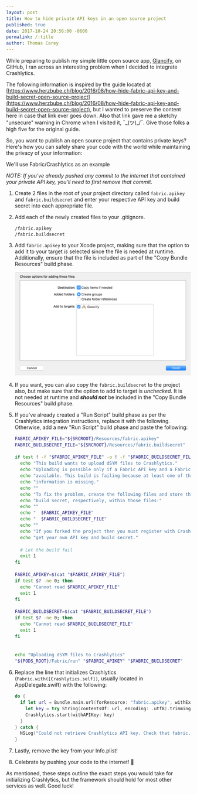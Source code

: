 ```yaml
---
layout: post
title: How to hide private API keys in an open source project
published: true
date: 2017-10-24 20:56:00 -0600
permalink: /:title
author: Thomas Carey
---
```


While preparing to publish my simple little open source app, [Glancify](https://github.com/suchtomwow/glancify), on GitHub, I ran across an interesting problem when I decided to integrate Crashlytics.

The following information is inspired by the guide located at [https://www.herzbube.ch/blog/2016/08/how-hide-fabric-api-key-and-build-secret-open-source-project](https://www.herzbube.ch/blog/2016/08/how-hide-fabric-api-key-and-build-secret-open-source-project), but I wanted to preserve the content here in case that link ever goes down. Also that link gave me a sketchy "unsecure" warning in Chrome when I visited it, ¯\_(ツ)_/¯. Give those folks a high five for the original guide.

So, you want to publish an open source project that contains private keys? Here's how you can safely share your code with the world while maintaining the privacy of your information:

We'll use Fabric/Crashlytics as an example 

_NOTE: If you've already pushed any commit to the internet that contained your private API key, you'll need to first remove that commit._

1. Create 2 files in the root of your project directory called `fabric.apikey` and `fabric.buildsecret` and enter your respective API key and build secret into each appropriate file.
2. Add each of the newly created files to your .gitignore. 
    
    ```
    /fabric.apikey
    /fabric.buildsecret
    ```
3. Add `fabric.apikey` to your Xcode project, making sure that the option to add it to your target _is_ selected since the file is needed at runtime. Additionally, ensure that the file is included as part of the "Copy Bundle Resources" build phase.

    <img src="../resources/Screen Shot 2017-10-24 at 9.16.51 PM.png" alt="Screenshot of adding file to target" class="inline"/>

4. If you want, you can also copy the `fabric.buildsecret` to the project also, but make sure that the option to add to target is _unchecked_. It is not needed at runtime and _**should not**_ be included in the "Copy Bundle Resources" build phase.
5. If you've already created a "Run Script" build phase as per the Crashlytics integration instructions, replace it with the following. Otherwise, add a new "Run Script" build phase and paste the following:

    ``` bash
    FABRIC_APIKEY_FILE="${SRCROOT}/Resources/fabric.apikey"
    FABRIC_BUILDSECRET_FILE="${SRCROOT}/Resources/fabric.buildsecret"
    
    if test ! -f "$FABRIC_APIKEY_FILE" -o ! -f "$FABRIC_BUILDSECRET_FILE"; then
      echo "This build wants to upload dSYM files to Crashlytics."
      echo "Uploading is possible only if a Fabric API key and a Fabric build secret are"
      echo "available. This build is failing because at least one of these pieces of"
      echo "information is missing."
      echo ""
      echo "To fix the problem, create the following files and store the API key and"
      echo "build secret, respectively, within those files:"
      echo ""
      echo "  $FABRIC_APIKEY_FILE"
      echo "  $FABRIC_BUILDSECRET_FILE"
      echo ""
      echo "If you forked the project then you must register with Crashlytics and"
      echo "get your own API key and build secret."
    
      # Let the build fail
      exit 1
    fi
    
    FABRIC_APIKEY=$(cat "$FABRIC_APIKEY_FILE")
    if test $? -ne 0; then
      echo "Cannot read $FABRIC_APIKEY_FILE"
      exit 1
    fi
    
    FABRIC_BUILDSECRET=$(cat "$FABRIC_BUILDSECRET_FILE")
    if test $? -ne 0; then
      echo "Cannot read $FABRIC_BUILDSECRET_FILE"
      exit 1
    fi
    
        
    echo "Uploading dSYM files to Crashlytics"
    "${PODS_ROOT}/Fabric/run" "$FABRIC_APIKEY" "$FABRIC_BUILDSECRET"
    ```
    
6. Replace the line that initializes Crashlytics (`Fabric.with([Crashlytics.self])`, usually located in AppDelegate.swift) with the following:
        
    ``` swift
    do {
      if let url = Bundle.main.url(forResource: "fabric.apikey", withExtension: nil) {
        let key = try String(contentsOf: url, encoding: .utf8).trimmingCharacters(in: .whitespacesAndNewlines)
        Crashlytics.start(withAPIKey: key)
      }
    } catch {
      NSLog("Could not retrieve Crashlytics API key. Check that fabric.apikey exists, contains your Crashlytics API key, and is a member of the target")
    }
    ```

7. Lastly, remove the key from your Info.plist!
8. Celebrate by pushing your code to the internet! 🎉

As mentioned, these steps outline the exact steps you would take for initializing Crashlytics, but the framework should hold for most other services as well. Good luck!